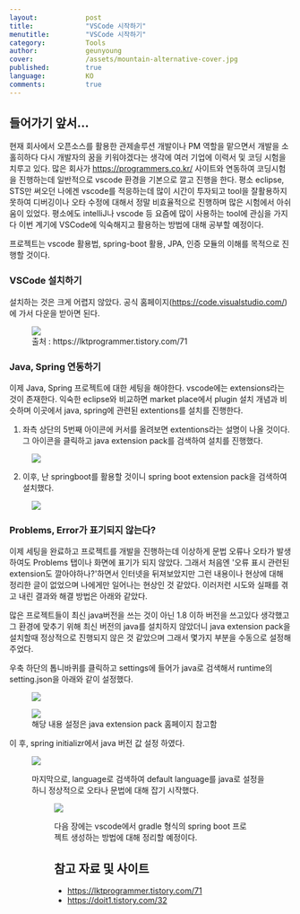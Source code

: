 ```yaml
---
layout:            post
title:             "VSCode 시작하기"
menutitle:         "VSCode 시작하기"
category:          Tools
author:            geunyoung
cover:             /assets/mountain-alternative-cover.jpg
published:         true
language:          KO
comments:          true
---
```


## 들어가기 앞서...

 현재 회사에서 오픈소스를 활용한 관제솔루션 개발이나 PM 역할을 맡으면서 개발을 소홀히하다 다시 개발자의 꿈을 키워야겠다는 생각에 여러 기업에 이력서 및 코딩 시험을 치루고 있다. 많은 회사가 https://programmers.co.kr/ 사이트와 연동하여 코딩시험을 진행하는데 일반적으로 vscode 환경을 기본으로 깔고 진행을 한다. 평소 eclipse, STS만 써오던 나에겐 vscode를 적응하는데 많이 시간이 투자되고 tool을 잘활용하지 못하여 디버깅이나 오타 수정에 대해서 정말 비효율적으로 진행하며 많은 시험에서 아쉬움이 있었다. 평소에도 intelliJ나 vscode 등 요즘에 많이 사용하는 tool에 관심을 가지다 이번 계기에 VSCode에 익숙해지고 활용하는 방법에 대해 공부할 예정이다.

 프로젝트는 vscode 활용법, spring-boot 활용, JPA, 인증 모듈의 이해를 목적으로 진행할 것이다. 

### VSCode 설치하기

 설치하는 것은 크게 어렵지 않았다. 공식 홈페이지(https://code.visualstudio.com/)에 가서 다운을 받아면 된다.
<figure>
<img src="{{ "/media/img/Tools/Tool1.png" | absolute_url }}" />
<figcaption>출처 : https://lktprogrammer.tistory.com/71 </figcaption>
</figure>

### Java, Spring 연동하기

 이제 Java, Spring 프로젝트에 대한 세팅을 해야한다. vscode에는 extensions라는 것이 존재한다. 익숙한 eclipse와 비교하면 market place에서 plugin 설치 개념과 비슷하며 이곳에서 java, spring에 관련된 extentions를 설치를 진행한다.

 1) 좌측 상단의 5번째 아이콘에 커서를 올려보면 extentions라는 설명이 나올 것이다. 그 아이콘을 클릭하고 java extension pack를 검색하여 설치를 진행했다.
<figure>
<img src="{{ "/media/img/Tools/Tool2.PNG" | absolute_url }}" />
</figure>

2) 이후, 난 springboot를 활용할 것이니 spring boot extension pack을 검색하여 설치했다.
<figure>
<img src="{{ "/media/img/Tools/Tool3.png" | absolute_url }}" />
</figure>


### Problems, Error가 표기되지 않는다?
   
  이제 세팅을 완료하고 프로젝트를 개발을 진행하는데 이상하게 문법 오류나 오타가 발생하여도 Problems 탭이나 화면에 표기가 되지 않았다. 그래서 처음엔 '오류 표시 관련된 extension도 깔아야하나?'하면서 인터넷을 뒤져보았지만 그런 내용이나 현상에 대해 정리한 글이 없었으며 나에게만 일어나는 현상인 것 같았다. 이러저런 시도와 실패를 겪고 내린 결과와 해결 방법은 아래와 같았다.

  많은 프로젝트들이 최신 java버전을 쓰는 것이 아닌 1.8 이하 버전을 쓰고있다 생각했고 그 환경에 맞추기 위해 최신 버전의 java를 설치하지 않았더니 java extension pack을 설치할때 정상적으로 진행되지 않은 것 같았으며 그래서 몇가지 부분을 수동으로 설정해주었다.

  우축 하단의 톱니바퀴를 클릭하고 settings에 들어가 java로 검색해서 runtime의 setting.json을 아래와 같이 설정했다.
  <figure>
  <img src="{{ "/media/img/Tools/Tool4.png" | absolute_url }}" />
  </figure>
  <figure>
  <img src="{{ "/media/img/Tools/Tool5.png" | absolute_url }}" />
  <figcaption>해당 내용 설정은 java extension pack 홈페이지 참고함</figcaption>
  </figure>

  이 후, spring initializr에서 java 버전 값 설정 하였다.
  <figure>
  <img src="{{ "/media/img/Tools/Tool6.png" | absolute_url }}" />
  </figure>
  <figure>

  마지막으로, language로 검색하여 default language를 java로 설정을 하니 정상적으로 오타나 문법에 대해 잡기 시작했다.
  <figure>
  <img src="{{ "/media/img/Tools/Tool7.png" | absolute_url }}" />
  </figure>
  <figure>

  다음 장에는 vscode에서 gradle 형식의 spring boot 프로젝트 생성하는 방법에 대해 정리할 예정이다.

## 참고 자료 및 사이트
- https://lktprogrammer.tistory.com/71
- https://doit1.tistory.com/32